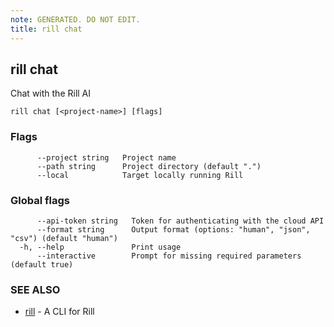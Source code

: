 ```yaml
---
note: GENERATED. DO NOT EDIT.
title: rill chat
---
```

## rill chat

Chat with the Rill AI

```
rill chat [<project-name>] [flags]
```

### Flags

```
      --project string   Project name
      --path string      Project directory (default ".")
      --local            Target locally running Rill
```

### Global flags

```
      --api-token string   Token for authenticating with the cloud API
      --format string      Output format (options: "human", "json", "csv") (default "human")
  -h, --help               Print usage
      --interactive        Prompt for missing required parameters (default true)
```

### SEE ALSO

* [rill](cli.md)	 - A CLI for Rill

